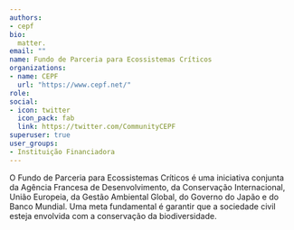 ```yaml
---
authors:
- cepf
bio: 
  matter.
email: ""
name: Fundo de Parceria para Ecossistemas Críticos
organizations:
- name: CEPF
  url: "https://www.cepf.net/"
role:
social:
- icon: twitter
  icon_pack: fab
  link: https://twitter.com/CommunityCEPF
superuser: true
user_groups:
- Instituição Financiadora
---
```



O Fundo de Parceria para Ecossistemas Críticos é uma iniciativa conjunta da Agência Francesa de Desenvolvimento, da Conservação Internacional, União Europeia, da Gestão Ambiental Global, do Governo do Japão e do Banco Mundial. Uma meta fundamental é garantir que a sociedade civil esteja envolvida com a conservação da biodiversidade.


